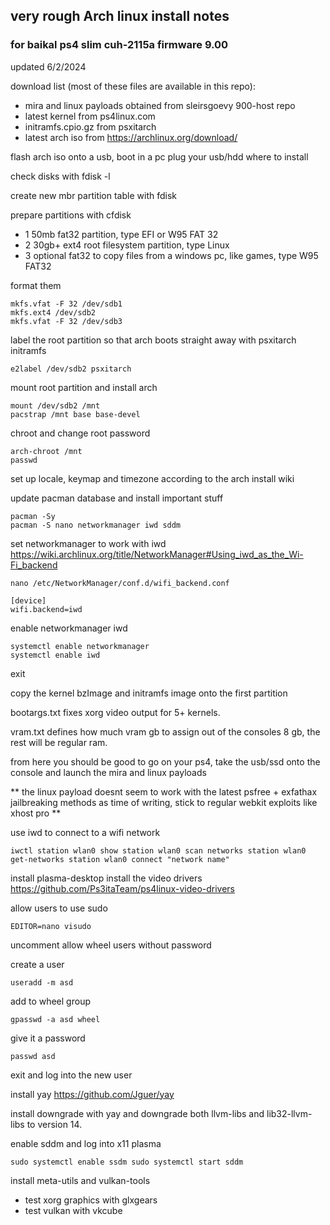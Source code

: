 ## very rough Arch linux install notes
### for baikal ps4 slim cuh-2115a firmware 9.00

updated 6/2/2024

download list (most of these files are available in this repo):
- mira and linux payloads obtained from sleirsgoevy 900-host repo
- latest kernel from ps4linux.com
- initramfs.cpio.gz from psxitarch
- latest arch iso from https://archlinux.org/download/

flash arch iso onto a usb, boot in a pc
plug your usb/hdd where to install

check disks with fdisk -l

create new mbr partition table with fdisk

prepare partitions with cfdisk
- 1 50mb fat32 partition, type EFI or W95 FAT 32
- 2 30gb+ ext4 root filesystem partition, type Linux
- 3 optional fat32 to copy files from a windows pc, like games, type W95 FAT32

format them
```
mkfs.vfat -F 32 /dev/sdb1
mkfs.ext4 /dev/sdb2
mkfs.vfat -F 32 /dev/sdb3
```

label the root partition so that arch boots straight away with psxitarch initramfs
```
e2label /dev/sdb2 psxitarch
```

mount root partition and install arch
```
mount /dev/sdb2 /mnt
pacstrap /mnt base base-devel
```

chroot and change root password
```
arch-chroot /mnt
passwd
```
set up locale, keymap and timezone according to the arch install wiki

update pacman database and install important stuff
```
pacman -Sy
pacman -S nano networkmanager iwd sddm
```

set networkmanager to work with iwd https://wiki.archlinux.org/title/NetworkManager#Using_iwd_as_the_Wi-Fi_backend
```
nano /etc/NetworkManager/conf.d/wifi_backend.conf
```
```
[device]
wifi.backend=iwd
```

enable networkmanager iwd
```
systemctl enable networkmanager
systemctl enable iwd
```
exit

copy the kernel bzImage and initramfs image onto the first partition

bootargs.txt fixes xorg video output for 5+ kernels.

vram.txt defines how much vram gb to assign out of the consoles 8 gb, the rest will be regular ram.

from here you should be good to go on your ps4, take the usb/ssd onto the console and launch the mira and linux payloads

** the linux payload doesnt seem to work with the latest psfree + exfathax jailbreaking methods as time of writing, stick to regular webkit exploits like xhost pro **

use iwd to connect to a wifi network

``
iwctl
station wlan0 show
station wlan0 scan networks
station wlan0 get-networks
station wlan0 connect "network name"
``

install plasma-desktop
install the video drivers https://github.com/Ps3itaTeam/ps4linux-video-drivers

allow users to use sudo
```
EDITOR=nano visudo
```
uncomment allow wheel users without password

create a user
```
useradd -m asd
```
add to wheel group
```
gpasswd -a asd wheel
```
give it a password
```
passwd asd
```
exit and log into the new user

install yay https://github.com/Jguer/yay

install downgrade with yay and downgrade both llvm-libs and lib32-llvm-libs to version 14.

enable sddm and log into x11 plasma

``
sudo systemctl enable ssdm
sudo systemctl start sddm
``

install meta-utils and vulkan-tools

- test xorg graphics with glxgears
- test vulkan with vkcube
